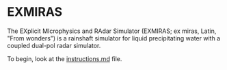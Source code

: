 # EXMIRAS
The EXplicit MIcrophysics and RAdar Simulator (EXMIRAS; ex miras, Latin, "From wonders") is a rainshaft simulator for liquid precipitating water with a coupled dual-pol radar simulator. 

To begin, look at the [instructions.md](./docs/instructions.md) file. 
